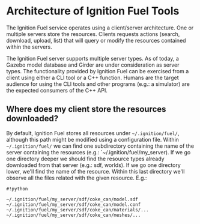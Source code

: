 # Architecture of Ignition Fuel Tools

The Ignition Fuel service operates using a client/server architecture. One or multiple servers store the resources. Clients requests actions (search, download, upload, list) that will query or modify the resources contained within the servers.

The Ignition Fuel server supports multiple server types. As of today, a Gazebo model database and Girder are under consideration as server types. The functionality provided by Ignition Fuel can be exercised from a client using either a CLI tool or a C++ function. Humans are the target audience for using the CLI tools and other programs (e.g.: a simulator) are the expected consumers of the C++ API.

## Where does my client store the resources downloaded?

By default, Ignition Fuel stores all resources under `~/.ignition/fuel/`, although this path might be modified using a configuration file. Within `~/.ignition/fuel/` we can find one subdirectory containing the name of the server containing the resources (e.g.: `~/.ignition/fuel/my_server). If we go one directory deeper we should find the resource types already downloaded from that server (e.g.: sdf, worlds). If we go one directory lower, we'll find the name of the resource. Within this last directory we'll observe all the files related with the given resource. E.g.:


```
#!python

~/.ignition/fuel/my_server/sdf/coke_can/model.sdf
~/.ignition/fuel/my_server/sdf/coke_can/model.conf
~/.ignition/fuel/my_server/sdf/coke_can/materials/...
~/.ignition/fuel/my_server/sdf/coke_can/meshes/...
```